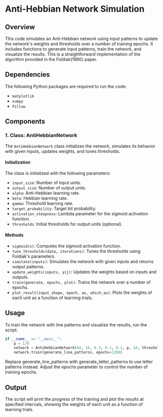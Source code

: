 # Anti-Hebbian Network Simulation

## Overview
This code simulates an Anti-Hebbian network using input patterns to update the network's weights and thresholds over a number of training epochs. It includes functions to generate input patterns, train the network, and visualize the results. This is a straightforward implementation of the algorithm provided in the Foldiak(1990) paper.

## Dependencies
The following Python packages are required to run the code:
- `matplotlib`
- `numpy`
- `Pillow`


## Components

### 1. Class: AntiHebbianNetwork
The `AntiHebbianNetwork` class initializes the network, simulates its behavior with given inputs, updates weights, and tunes thresholds.

#### Initialization
The class is initialized with the following parameters:
- `input_size`: Number of input units.
- `output_size`: Number of output units.
- `alpha`: Anti-Hebbian learning rate.
- `beta`: Hebbian learning rate.
- `gamma`: Threshold learning rate.
- `target_probability`: Target bit probability.
- `activation_steepness`: Lambda parameter for the sigmoid activation function.
- `thresholds`: Initial thresholds for output units (optional).

#### Methods
- `sigmoid(x)`: Computes the sigmoid activation function.
- `tune_thresholds(data, iterations)`: Tunes the thresholds using Foldiak's parameters.
- `simulate(inputs)`: Simulates the network with given inputs and returns output patterns.
- `update_weights(inputs, yij)`: Updates the weights based on inputs and outputs.
- `train(generate, epochs, plot)`: Trains the network over a number of epochs.
- `plot_result(input_shape, epoch, ax, which_ax)`: Plots the weights of each unit as a function of learning trials.


## Usage
To train the network with line patterns and visualize the results, run the script:

```python
if __name__ == "__main__":
    p = 1/8
    network = AntiHebbianNetwork(64, 16, 0.3, 0.1, 0.1, p, 10, thresholds=None)
    network.train(generate_line_patterns, epochs=1200)
```
Replace generate_line_patterns with generate_letter_patterns to use letter patterns instead. Adjust the epochs parameter to control the number of training epochs.

## Output
The script will print the progress of the training and plot the results at specified intervals, showing the weights of each unit as a function of learning trials.

